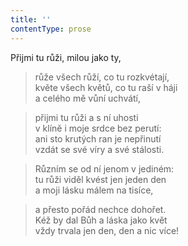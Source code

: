 ```yaml
---
title: ''
contentType: prose
---
```


Přijmi tu růži, milou jako ty,

> růže všech růží, co tu rozkvétají,  
> květe všech květů, co tu raší v háji  
> a celého mě vůní uchvátí,

> přijmi tu růži a s ní uhosti  
> v klíně i moje srdce bez perutí:  
> ani sto krutých ran je nepřinutí  
> vzdát se své víry a své stálosti.

> Různím se od ní jenom v jediném:  
> tu růži viděl kvést jen jeden den  
> a moji lásku málem na tisíce,

> a přesto pořád nechce dohořet.  
> Kéž by dal Bůh a láska jako květ  
> vždy trvala jen den, den a nic více!
